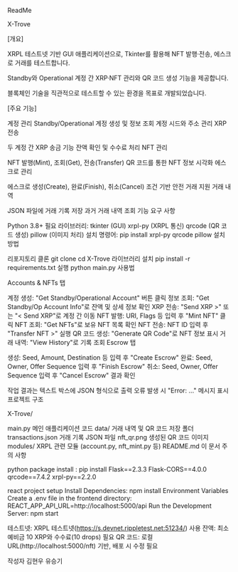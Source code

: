 ReadMe

X-Trove

[개요]

XRPL 테스트넷 기반 GUI 애플리케이션으로, Tkinter를 활용해 NFT 발행·전송, 에스크로 거래를 테스트합니다.

Standby와 Operational 계정 간 XRP·NFT 관리와 QR 코드 생성 기능을 제공합니다.

블록체인 기술을 직관적으로 테스트할 수 있는 환경을 목표로 개발되었습니다.

[주요 기능]

계정 관리 Standby/Operational 계정 생성 및 정보 조회 계정 시드와 주소 관리 XRP 전송

두 계정 간 XRP 송금 기능 잔액 확인 및 수수료 처리 NFT 관리

NFT 발행(Mint), 조회(Get), 전송(Transfer) QR 코드를 통한 NFT 정보 시각화 에스크로 관리

에스크로 생성(Create), 완료(Finish), 취소(Cancel) 조건 기반 안전 거래 지원 거래 내역

JSON 파일에 거래 기록 저장 과거 거래 내역 조회 기능 요구 사항

Python 3.8+ 필요 라이브러리: tkinter (GUI) xrpl-py (XRPL 통신) qrcode (QR 코드 생성) pillow (이미지 처리) 설치 명령어: pip install xrpl-py qrcode pillow 설치 방법

리포지토리 클론 git clone cd X-Trove 라이브러리 설치 pip install -r requirements.txt 실행 python main.py 사용법

Accounts & NFTs 탭

계정 생성: "Get Standby/Operational Account" 버튼 클릭 정보 조회: "Get Standby/Op Account Info"로 잔액 및 상세 정보 확인 XRP 전송: "Send XRP >" 또는 "< Send XRP"로 계정 간 이동 NFT 발행: URI, Flags 등 입력 후 "Mint NFT" 클릭 NFT 조회: "Get NFTs"로 보유 NFT 목록 확인 NFT 전송: NFT ID 입력 후 "Transfer NFT >" 실행 QR 코드 생성: "Generate QR Code"로 NFT 정보 표시 거래 내역: "View History"로 기록 조회 Escrow 탭

생성: Seed, Amount, Destination 등 입력 후 "Create Escrow" 완료: Seed, Owner, Offer Sequence 입력 후 "Finish Escrow" 취소: Seed, Owner, Offer Sequence 입력 후 "Cancel Escrow" 결과 확인

작업 결과는 텍스트 박스에 JSON 형식으로 출력 오류 발생 시 "Error: ..." 메시지 표시 프로젝트 구조

X-Trove/

main.py 메인 애플리케이션 코드 data/ 거래 내역 및 QR 코드 저장 폴더 transactions.json 거래 기록 JSON 파일 nft_qr.png 생성된 QR 코드 이미지 modules/ XRPL 관련 모듈 (account.py, nft_mint.py 등) README.md 이 문서 주의 사항

python package install :
 pip install Flask==2.3.3 Flask-CORS==4.0.0 qrcode==7.4.2 xrpl-py==2.2.0

react project setup
 Install Dependencies: npm install
 Environment Variables Create a .env file in the frontend directory: REACT_APP_API_URL=http://localhost:5000/api
 Run the Development Server: npm start

테스트넷: XRPL 테스트넷(https://s.devnet.rippletest.net:51234/) 사용 잔액: 최소 예비금 10 XRP와 수수료(10 drops) 필요 QR 코드: 로컬 URL(http://localhost:5000/nft) 기반, 배포 시 수정 필요

작성자 김현우 유승기
